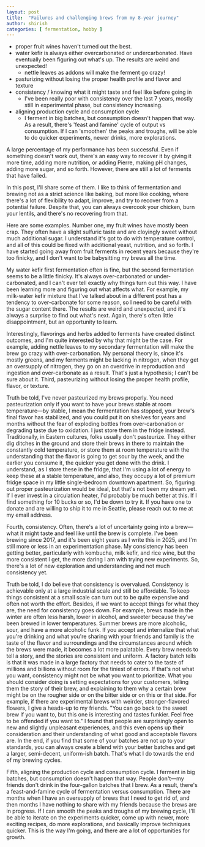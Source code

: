 ```yaml
---
layout: post
title:  "Failures and challenging brews from my 8-year journey"
author: shirish
categories: [ fermentation, hobby ]
---
```


* proper fruit wines haven't turned out the best.
* water kefir is always either overcarbonated or undercarbonated. Have eventually been figuring out what's up. The results are weird and unexpected!
    - nettle leaves as addons will make the ferment go crazy!
* pasturizing without losing the proper health profile and flavor and texture
* consistency / knowing what it might taste and feel like before going in
    - I've been really poor with consistency over the last 7 years, mostly still in experimental phase, but consistency increasing.
* aligning production cycle and consumption cycle
    - I ferment in big batches, but consumption doesn't happen that way. As a result, there's 'feast and famine' cycle of output vs consumption. If I can 'smoothen' the peaks and troughs, will be able to do quicker experiments, newer drinks, more explorations.

A large percentage of my performance has been successful. Even if something doesn't work out, there's an easy way to recover it by giving it more time, adding more nutrition, or adding Pierre, making pH changes, adding more sugar, and so forth. However, there are still a lot of ferments that have failed.

In this post, I'll share some of them. I like to think of fermentation and brewing not as a strict science like baking, but more like cooking, where there's a lot of flexibility to adapt, improve, and try to recover from a potential failure. Despite that, you can always overcook your chicken, burn your lentils, and there's no recovering from that.

Here are some examples. Number one, my fruit wines have mostly been crap. They often have a slight sulfuric taste and are cloyingly sweet without much additional sugar. I understand it's got to do with temperature control, and all of this could be fixed with additional yeast, nutrition, and so forth. I have started going away from fruit ferments in recent years because they're too finicky, and I don't want to be babysitting my brews all the time.

My water kefir first fermentation often is fine, but the second fermentation seems to be a little finicky. It's always over-carbonated or under-carbonated, and I can't ever tell exactly why things turn out this way. I have been learning more and figuring out what affects what. For example, my milk-water kefir mixture that I've talked about in a different post has a tendency to over-carbonate for some reason, so I need to be careful with the sugar content there. The results are weird and unexpected, and it's always a surprise to find out what's next. Again, there's often little disappointment, but an opportunity to learn.

Interestingly, flavorings and herbs added to ferments have created distinct outcomes, and I'm quite interested by why that might be the case. For example, adding nettle leaves to my secondary fermentation will make the brew go crazy with over-carbonation. My personal theory is, since it's mostly greens, and my ferments might be lacking in nitrogen, when they get an oversupply of nitrogen, they go on an overdrive in reproduction and ingestion and over-carbonate as a result. That's just a hypothesis; I can't be sure about it. Third, pasteurizing without losing the proper health profile, flavor, or texture.

Truth be told, I've never pasteurized my brews properly. You need pasteurization only if you want to have your brews stable at room temperature—by stable, I mean the fermentation has stopped, your brew's final flavor has stabilized, and you could put it on shelves for years and months without the fear of exploding bottles from over-carbonation or degrading taste due to oxidation. I just store them in the fridge instead. Traditionally, in Eastern cultures, folks usually don't pasteurize. They either dig ditches in the ground and store their brews in there to maintain the constantly cold temperature, or store them at room temperature with the understanding that the flavor is going to get sour by the week, and the earlier you consume it, the quicker you get done with the drink. I understand, as I store these in the fridge, that I'm using a lot of energy to keep these at a stable temperature, and also, they occupy a lot of premium fridge space in my little single-bedroom downtown apartment. So, figuring out proper pasteurization would be ideal, but that's not been my dream yet. If I ever invest in a circulation heater, I'd probably be much better at this. If I find something for 10 bucks or so, I'd be down to try it. If you have one to donate and are willing to ship it to me in Seattle, please reach out to me at my email address.

Fourth, consistency. Often, there's a lot of uncertainty going into a brew—what it might taste and feel like until the brew is complete. I've been brewing since 2017, and it's been eight years as I write this in 2025, and I'm still more or less in an experimentation phase. My consistency has been getting better, particularly with kombucha, milk kefir, and rice wine, but the more consistent I get, the more daring I am with trying new experiments. So, there's a lot of new exploration and understanding and not much consistency yet.

Truth be told, I do believe that consistency is overvalued. Consistency is achievable only at a large industrial scale and still be affordable. To keep things consistent at a small scale can turn out to be quite expensive and often not worth the effort. Besides, if we want to accept things for what they are, the need for consistency goes down. For example, brews made in the winter are often less harsh, lower in alcohol, and sweeter because they've been brewed in lower temperatures. Summer brews are more alcoholic, sour, and have a more alcoholic funk. If you accept and internalize that what you're drinking and what you're sharing with your friends and family is the taste of the flavor and surroundings and the circumstances around which the brews were made, it becomes a lot more palatable. Every brew needs to tell a story, and the stories are consistent and uniform. A factory batch tells is that it was made in a large factory that needs to cater to the taste of millions and billions without room for the tiniest of errors. If that's not what you want, consistency might not be what you want to prioritize. What you should consider doing is setting expectations for your customers, telling them the story of their brew, and explaining to them why a certain brew might be on the rougher side or on the bitter side or on this or that side. For example, if there are experimental brews with weirder, stronger-flavored flowers, I give a heads-up to my friends. "You can go back to the sweet brew if you want to, but this one is interesting and tastes funkier. Feel free to be offended if you want to." I found that people are surprisingly open to new and slightly unpleasant experiences, and this even opens up their consideration and their understanding of what good and acceptable flavors are. In the end, if you find that some of your batches are not up to your standards, you can always create a blend with your better batches and get a larger, semi-decent, uniform-ish batch. That's what I do towards the end of my brewing cycles.

Fifth, aligning the production cycle and consumption cycle. I ferment in big batches, but consumption doesn't happen that way. People don't—my friends don't drink in the four-gallon batches that I brew. As a result, there's a feast-and-famine cycle of fermentation versus consumption. There are months when I have an oversupply of brews that I need to get rid of, and then months I have nothing to share with my friends because the brews are in progress. If I can smooth the peaks and troughs of my brewing cycle, I'll be able to iterate on the experiments quicker, come up with newer, more exciting recipes, do more explorations, and basically improve techniques quicker. This is the way I'm going, and there are a lot of opportunities for growth.
